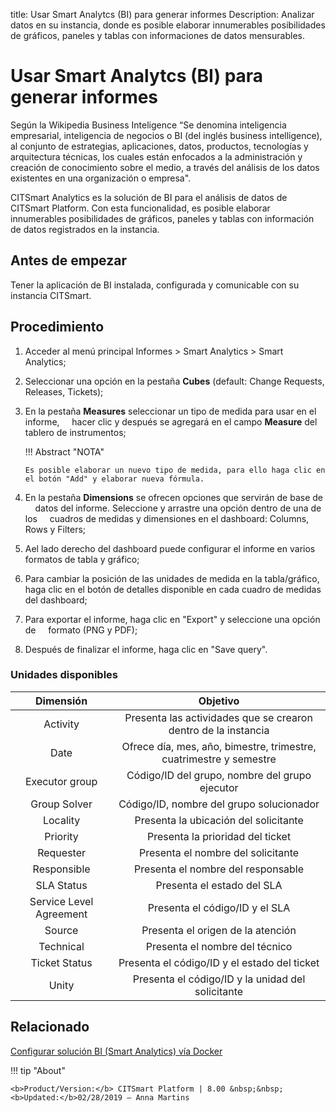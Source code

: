 title: Usar Smart Analytcs (BI) para generar informes
Description: Analizar datos en su instancia, donde es posible elaborar innumerables posibilidades de gráficos, paneles y tablas con informaciones de datos mensurables.
# Usar Smart Analytcs (BI) para generar informes


Según la Wikipedia Business Inteligence “Se denomina inteligencia empresarial, inteligencia 
de negocios o BI (del inglés business intelligence), al conjunto de estrategias, aplicaciones, 
datos, productos, tecnologías y arquitectura técnicas, los cuales están enfocados a la 
administración y creación de conocimiento sobre el medio, a través del análisis de los datos existentes 
en una organización o empresa".

CITSmart Analytics es la solución de BI para el análisis de datos de CITSmart
Platform. Con esta funcionalidad, es posible elaborar innumerables posibilidades de
gráficos, paneles y tablas con información de datos registrados en la instancia.

Antes de empezar
----------------

Tener la aplicación de BI instalada, configurada y comunicable con su instancia
CITSmart.

Procedimiento
------------

1.  Acceder al menú principal Informes
    \> Smart Analytics \> Smart Analytics;

2.  Seleccionar una opción en la pestaña **Cubes** (default: Change Requests, Releases,
    Tickets);

3.  En la pestaña **Measures** seleccionar un tipo de medida para usar en el informe,
    hacer clic y después se agregará en el campo **Measure** del tablero de instrumentos;


    !!! Abstract "NOTA"

        Es posible elaborar un nuevo tipo de medida, para ello haga clic en el botón "Add" y elaborar nueva fórmula.
        
    
1.  En la pestaña **Dimensions** se ofrecen opciones que servirán de base de
    datos del informe. Seleccione y arrastre una opción dentro de una de los
    cuadros de medidas y dimensiones en el dashboard: Columns, Rows y Filters;

2.  Ael lado derecho del dashboard puede configurar el informe en varios formatos 
    de tabla y gráfico;

3.  Para cambiar la posición de las unidades de medida en la tabla/gráfico, haga clic en 
    el botón de detalles disponible en cada cuadro de medidas del dashboard;

4.  Para exportar el informe, haga clic en "Export" y seleccione una opción de
    formato (PNG y PDF);

5.  Después de finalizar el informe, haga clic en "Save query".



### Unidades disponibles

|             Dimensión           |                                      Objetivo                                     |
|:-------------------------------:|:---------------------------------------------------------------------------------:|
|             Activity            |           Presenta las actividades que se crearon dentro de la instancia          |
|               Date              |         Ofrece día, mes, año, bimestre, trimestre, cuatrimestre y semestre        |
|          Executor group         |                   Código/ID del grupo, nombre del grupo ejecutor                  |
|           Group Solver          |                     Código/ID, nombre del grupo solucionador                      |
|             Locality            |                       Presenta la ubicación del solicitante                       |
|             Priority            |                         Presenta la prioridad del ticket                          |
|            Requester            |                         Presenta el nombre del solicitante                        |
|           Responsible           |                         Presenta el nombre del responsable                        |
|            SLA Status           |                             Presenta el estado del SLA                            |
|    Service Level   Agreement    |                           Presenta el código/ID y el SLA                          |
|              Source             |                         Presenta el origen de la atención                         |
|            Technical            |                           Presenta el nombre del técnico                          |
|          Ticket Status          |                   Presenta el código/ID y el estado del ticket                    |
|              Unity              |                 Presenta el código/ID y la unidad del solicitante                 |



Relacionado
-----------

[Configurar solución BI (Smart Analytics) vía Docker](/es-es/citsmart-platform-8/additional-features/smart-analytics/install-bi-docker.html)


!!! tip "About"

    <b>Product/Version:</b> CITSmart Platform | 8.00 &nbsp;&nbsp;
    <b>Updated:</b>02/28/2019 – Anna Martins
